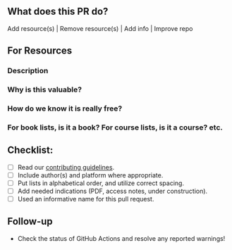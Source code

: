 ## What does this PR do?
Add resource(s) | Remove resource(s) | Add info | Improve repo

## For Resources
### Description

### Why is this valuable?

### How do we know it is really free?

### For book lists, is it a book? For course lists, is it a course? etc.

## Checklist:
- [ ] Read our [contributing guidelines](https://github.com/linux-league/free-coding-resources/blob/main/docs/CONTRIBUTING.md).
- [ ] Include author(s) and platform where appropriate.
- [ ] Put lists in alphabetical order, and utilize correct spacing.
- [ ] Add needed indications (PDF, access notes, under construction).
- [ ] Used an informative name for this pull request.

## Follow-up

- Check the status of GitHub Actions and resolve any reported warnings!

